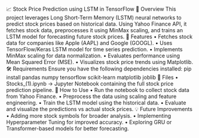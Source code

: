 📈 Stock Price Prediction using LSTM in TensorFlow
📌 Overview
This project leverages Long Short-Term Memory (LSTM) neural networks to predict stock prices based on historical data. Using Yahoo Finance API, it fetches stock data, preprocesses it using MinMax scaling, and trains an LSTM model for forecasting future stock prices.
🚀 Features
• Fetches stock data for companies like Apple (AAPL) and Google (GOOGL).
• Uses TensorFlow/Keras LSTM model for time series prediction.
• Implements MinMax scaling for data normalization.
• Evaluates performance using Mean Squared Error (MSE).
• Visualizes stock price trends using Matplotlib.
🛠️ Requirements
Ensure you have the following dependencies installed:
pip install pandas numpy tensorflow scikit-learn matplotlib joblib
📂 Files
• Stocks_(1).ipynb → Jupyter Notebook containing the full stock price prediction pipeline.
🔧 How to Use
• Run the notebook to collect stock data from Yahoo Finance.
• Preprocess the data using scaling and feature engineering.
• Train the LSTM model using the historical data.
• Evaluate and visualize the predictions vs actual stock prices.
💡 Future Improvements
• Adding more stock symbols for broader analysis.
• Implementing Hyperparameter Tuning for improved accuracy.
• Exploring GRU or Transformer-based models for better forecasting.

